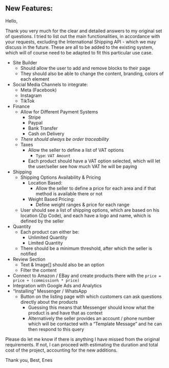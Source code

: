 ## New Features:

Hello,

Thank you very much for the clear and detailed answers to my original set of questions. I tried to list out the main functionalities, in accordance with your requests, excluding the International Shipping API - which we may discuss in the future. These are all to be added to the existing system, which will of course need to be adapted to fit this particular use case. 

- Site Builder
	- Should allow the user to add and remove blocks to their page
	- They should also be able to change the content, branding, colors of each element
- Social Media Channels to integrate:
	- Meta (Facebook)
	- Instagram
	- TikTok
- Finance
	- Allow for Different Payment Systems
		- Stripe
		- Paypal
		- Bank Transfer
		- Cash on Delivery
	- *There should always be order traceability*
	- Taxes
		- Allow the seller to define a list of VAT options
			- `Type`: `VAT Amount`
		- Each product should have a VAT option selected, which will let the user/seller see how much VAT he will be paying
- Shipping
	- Shipping Options Availability & Pricing
		- Location Based:
			- Allow the seller to define a price for each area and if that method is available there or not
		- Weight Based Pricing:
			- Define weight ranges & price for each range
	- User should see a list of shipping options, which are based on his location (Zip Code), and each have a logo and name, which is defined by the seller
- Quantity
	- Each product can either be:
		- Unlimited Quantity
		- Limited Quantity
	- There should be a minimum threshold, after which the seller is notified
- Review Section
	- Text & Image[] should also be an option
	- Filter the content
- Connect to Amazon / EBay and create products there with the `price = price + (commission% * price)`
- Integration with Google Ads and Analytics
- “Installing” Messenger / WhatsApp
	- Button on the listing page with which customers can ask questions directly about the products
		- Guessing this means that Messenger should know what the product is and have that as context
		- Alternatively the seller provides an account / phone number which will be contacted with a “Template Message” and he can then respond to this query

Please do let me know if there is anything I have missed from the original requirements. 
If not, I can proceed with estimating the duration and total cost of the project, accounting for the new additions.

Thank you,
Best,
Enes
